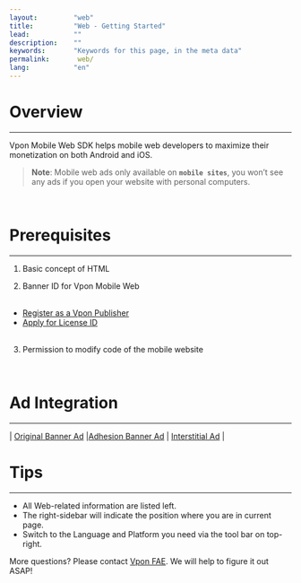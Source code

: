 ```yaml
---
layout:         "web"
title:          "Web - Getting Started"
lead:           ""
description:    ""
keywords:       "Keywords for this page, in the meta data"
permalink:       web/
lang:           "en"
---
```


# Overview
---
Vpon Mobile Web SDK helps mobile web developers to maximize their monetization on both Android and iOS. <br>

> **Note**:
>Mobile web ads only available on <strong>`mobile sites`</strong>, you won’t see any ads if you open your website with personal computers.
<br>


# Prerequisites
---
1. Basic concept of HTML <br>

2. Banner ID for Vpon Mobile Web<br><br>
* [Register as a Vpon Publisher](http://console.vpon.com/register.action)
* [Apply for License ID](http://console.vpon.com)
<br><br>
3. Permission to modify code of the mobile website
<br>

# Ad Integration
---

| [Original Banner Ad][1]  |[Adhesion Banner Ad][2] | [Interstitial Ad][3] |


# Tips
---
* All Web-related information are listed left.
* The right-sidebar will indicate the position where you are in current page.
* Switch to the Language and Platform you need via the tool bar on top-right.

More questions? Please contact [Vpon FAE](mailto:fae@vpon.com). We will help to figure it out ASAP!


[1]: {{site.baseurl}}/web/original-banner/
[2]: {{site.baseurl}}/web/adhesion-banner/
[3]: {{site.baseurl}}/web/interstitial/
